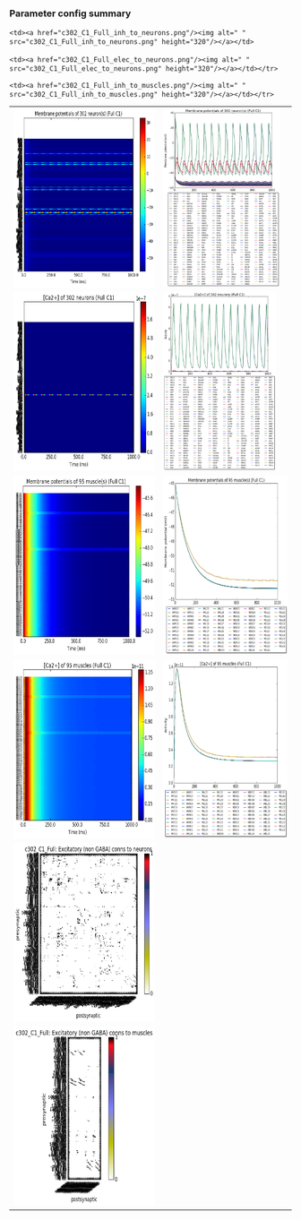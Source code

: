 ### Parameter config summary 
<table>

<tr>
  <td><a href="neurons_C1_Full.png"/><img alt=" " src="neurons_C1_Full.png" height="320"/></a></td>
  <td><a href="traces_neuron_Full_C1.png"/><img alt=" " src="traces_neuron_Full_C1.png" height="320"/></a></td>
</tr>

<tr>
  <td><a href="neuron_activity_C1_Full.png"/><img alt=" " src="neuron_activity_C1_Full.png" height="320"/></a></td>
  <td><a href="traces_neuron_activity_Full_C1.png"/><img alt=" " src="traces_neuron_activity_Full_C1.png" height="320"/></a></td>
</tr>

<tr>
  <td><a href="muscles_C1_Full.png"/><img alt=" " src="muscles_C1_Full.png" height="320"/></a></td>
  <td><a href="traces_muscles_Full_C1.png"/><img alt=" " src="traces_muscles_Full_C1.png" height="320"/></a></td>
</tr>

<tr>
  <td><a href="muscle_activity_C1_Full.png"/><img alt=" " src="muscle_activity_C1_Full.png" height="320"/></a></td>
  <td><a href="traces_muscles_activity_Full_C1.png"/><img alt=" " src="traces_muscles_activity_Full_C1.png" height="320"/></a></td>
</tr>

<tr><td><a href="c302_C1_Full_exc_to_neurons.png"/><img alt=" " src="c302_C1_Full_exc_to_neurons.png" height="320"/></a></td>

    <td><a href="c302_C1_Full_inh_to_neurons.png"/><img alt=" " src="c302_C1_Full_inh_to_neurons.png" height="320"/></a></td>

    <td><a href="c302_C1_Full_elec_to_neurons.png"/><img alt=" " src="c302_C1_Full_elec_to_neurons.png" height="320"/></a></td></tr>

<tr><td><a href="c302_C1_Full_exc_to_muscles.png"/><img alt=" " src="c302_C1_Full_exc_to_muscles.png" height="320"/></a></td>

    <td><a href="c302_C1_Full_inh_to_muscles.png"/><img alt=" " src="c302_C1_Full_inh_to_muscles.png" height="320"/></a></td></tr>
</table>

